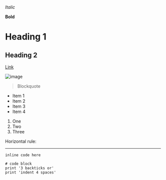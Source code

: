*Italic*

**Bold**

# Heading 1

## Heading 2

[Link](http://a.com)

![image](https://user-images.githubusercontent.com/103224756/162335647-7b2e546b-28ea-4a28-a1a9-1f1d632d417d.png)

> Blockquote

* Item 1
* Item 2
* Item 3
* Item 4

1. One
2. Two
3. Three

Horizontal rule:

---

`inline code here`

```
# code block
print '3 backticks or'
print 'indent 4 spaces'
```
